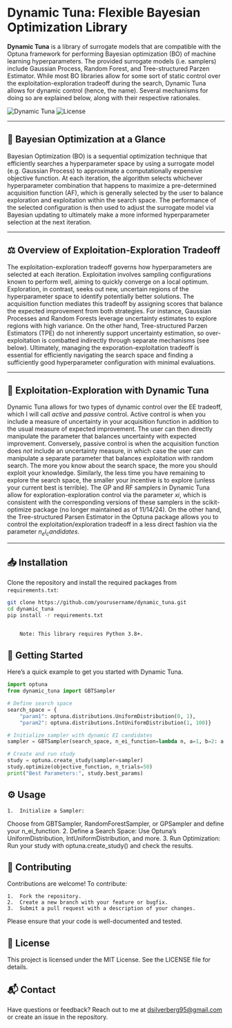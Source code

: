 # Dynamic Tuna: Flexible Bayesian Optimization Library

**Dynamic Tuna** is a library of surrogate models that are compatible with the Optuna framework for performing Bayesian optimization (BO) of machine learning hyperparameters. The provided surrogate models (i.e. samplers) include Gaussian Process, Random Forest, and Tree-structured Parzen Estimator. While most BO libraries allow for some sort of static control over the exploitation-exploration tradeoff during the search, Dynamic Tuna allows for dynamic control (hence, the name). Several mechanisms for doing so are explained below, along with their respective rationales. 

![Dynamic Tuna](https://img.shields.io/badge/bayesian-optimization-blue.svg) ![License](https://img.shields.io/badge/license-MIT-green)

---

## 🔭 Bayesian Optimization at a Glance

Bayesian Optimization (BO) is a sequential optimization technique that efficiently 
searches a hyperparameter space by using a surrogate model (e.g. Gaussian Process)
to approximate a computationally expensive objective function. At each iteration, the algorithm selects whichever hyperparameter combination 
that happens to maximize a pre-determined acquisition function (AF), which is generally selected by the user to balance exploration and exploitation 
within the search space. The performance of the selected configuration is then used to adjust the surrogate model via Bayesian updating to ultimately
make a more informed hyperparameter selection at the next iteration. 


---

## ⚖️ Overview of Exploitation-Exploration Tradeoff

The exploitation-exploration tradeoff governs how hyperparameters 
are selected at each iteration. Exploitation involves sampling configurations known to perform 
well, aiming to quickly converge on a local optimum. Exploration, in contrast, seeks out new, 
uncertain regions of the hyperparameter space to identify potentially better solutions. The 
acquisition function mediates this tradeoff by assigning scores that balance the expected 
improvement from both strategies. For instance, Gaussian Processes and Random Forests leverage 
uncertainty estimates to explore regions with high variance. On the other hand, Tree-structured 
Parzen Estimators (TPE) do not inherently support uncertainty estimation, so over-exploitation 
is combatted indirectly through separate mechanisms (see below). Ultimately, managing the 
exporation-exploitation tradeoff is essential for efficiently navigating the search space and 
finding a sufficiently good hyperparameter configuration with minimal evaluations.

---

## 🧠 Exploitation-Exploration with Dynamic Tuna

Dynamic Tuna allows for two types of dynamic control over the EE tradeoff, which I will 
call *active* and *passive* control. Active control is when you include a measure of 
uncertainty in your acquisition function in addition to the usual measure of expected 
improvement. The user can then directly manipulate the parameter that balances uncertainty 
with expected improvement. Conversely, passive control is when the acquisition function 
does *not* include an uncertainty measure, in which case the user can manipulate a separate 
parameter that balances exploitation with random search. The more you know about the search 
space, the more you should exploit your knowledge. Similarly, the less time you have 
remaining to explore the search space, the smaller your incentive is to explore (unless your 
current best is terrible). The GP and RF samplers in Dynamic Tuna allow for exploration-exploration 
control via the parameter $xi$, which is consistent with the corresponding versions of these 
samplers in the scikit-optimize package (no longer maintained as of 11/14/24). On the other 
hand, the Tree-structured Parsen Estimator in the Optuna package allows you to control the 
exploitation/exploration tradeoff in a less direct fashion via the parameter $n_ei_candidates$. 





---

## 📥 Installation

Clone the repository and install the required packages from `requirements.txt`:

```bash
git clone https://github.com/yourusername/dynamic_tuna.git
cd dynamic_tuna
pip install -r requirements.txt


	Note: This library requires Python 3.8+.
```
## 🚀 Getting Started
Here’s a quick example to get you started with Dynamic Tuna.

```python
import optuna
from dynamic_tuna import GBTSampler

# Define search space
search_space = {
    "param1": optuna.distributions.UniformDistribution(0, 1),
    "param2": optuna.distributions.IntUniformDistribution(1, 100)}

# Initialize sampler with dynamic EI candidates
sampler = GBTSampler(search_space, n_ei_function=lambda n, a=1, b=2: a * n + b)

# Create and run study
study = optuna.create_study(sampler=sampler)
study.optimize(objective_function, n_trials=50)
print("Best Parameters:", study.best_params)
```
## ⚙️ Usage

	1.	Initialize a Sampler:
Choose from GBTSampler, RandomForestSampler, or GPSampler and define your n_ei_function.
	2.	Define a Search Space:
Use Optuna’s UniformDistribution, IntUniformDistribution, and more.
	3.	Run Optimization:
Run your study with optuna.create_study() and check the results.

## 🔧 Contributing

Contributions are welcome! To contribute:

	1.	Fork the repository.
	2.	Create a new branch with your feature or bugfix.
	3.	Submit a pull request with a description of your changes.

Please ensure that your code is well-documented and tested.

## 📜 License

This project is licensed under the MIT License. See the LICENSE file for details.

## 📬 Contact

Have questions or feedback? Reach out to me at dsilverberg95@gmail.com or create an issue in the repository.

